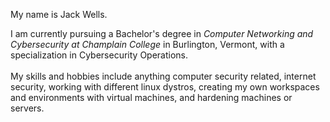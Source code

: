 My name is Jack Wells.

I am currently pursuing a Bachelor's degree in _Computer Networking and Cybersecurity at Champlain College_ in Burlington, Vermont, with a specialization in Cybersecurity Operations. 
<br>
<br>
My skills and hobbies include anything computer security related, internet security, working with different linux dystros, creating my own workspaces and 
environments with virtual machines, and hardening machines or servers. 

<!---
jwells24/jwells24 is a ✨ special ✨ repository because its `README.md` (this file) appears on your GitHub profile.
You can click the Preview link to take a look at your changes.
--->
